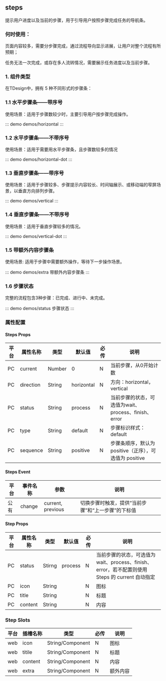 ## steps 

提示用户进度以及当前的步骤，用于引导用户按照步骤完成任务的导航条。

### 何时使用：

页面内容较多，需要分步骤完成，通过流程导向显示进展，让用户对整个流程有所预期；

任务无法一次完成，或存在多人流转情况，需要展示任务进度以及当前步骤。

### 1. 组件类型

在TDesign中，拥有 5 种不同形式的步骤条：

### 1.1 水平步骤条——带序号

使用场景：适用于步骤数较少时，主要引导用户按步骤完成操作。


::: demo demos/horizontal 
:::


### 1.2 水平步骤条——不带序号

使用场景：适用于需要用水平步骤条，且步骤数较多的情况

::: demo demos/horizontal-dot 
:::

### 1.3 垂直步骤条——带序号

使用场景：适用于步骤较多、步骤提示内容较长、时间轴展示、或移动端的窄屏场景，以垂直方向排列步骤。

::: demo demos/vertical 
:::

### 1.4 垂直步骤条——不带序号

使用场景：适用于垂直步骤较多的情况。

::: demo demos/vertical-dot 
:::


### 1.5 带额外内容步骤条

使用场景: 适用于步骤中需要额外操作，等待下一步操作场景。

::: demo demos/extra 带额外内容步骤条
:::


### 1.6 步骤状态

完整的流程包含3种步骤：已完成、进行中、未完成。

::: demo demos/status 步骤状态
:::


### 属性配置

#### Steps Props
|平台|属性名称     |类型    |默认值       |必传|说明                                                      |
|--|---------|------|----------|--|--------------------------------------------------------|
|PC|current  |Number|0         |N |当前步骤，从0开始计数                                             |
|PC|direction|String|horizontal|N |方向：horizontal，vertical                                  |
|PC|status   |String|process   |N |当前步骤的状态，可选值为wait、process、finish、error                   |
|PC|type     |String|default   |N |步骤标识样式：default | dot                                    |
|PC|sequence |String|positive  |N |步骤条顺序，默认为 positive（正序），可选值为 positive | reverse，只有垂直样式时生效|

#### Steps Event
|平台|事件名称  |参数               |说明                         |
|--|------|-----------------|---------------------------|
|公有|change|current, previous|切换步骤时触发，提供“当前步骤”和“上一步骤”的下标值|

#### Step Props
|平台|属性名称   |类型            |默认值    |必传|说明                                                                |
|--|-------|--------------|-------|--|------------------------------------------------------------------|
|PC|status |Stirng        |process|N |当前步骤的状态，可选值为wait、process、finish、error，若不配置则使用 Steps 的 current 自动指定|
|PC|icon   |String|       |N | 图标 |
|PC|title  |String|       |N | 标题 |
|PC|content|String|       |N | 内容 |

### Step Slots

| 平台| 插槽名称| 类型| 必传 | 说明 |
|-----|-----|-----|-----|-----|
| web| icon | String/Component | N | 图标 |
| web| titile | String/Component | N | 标题 |
| web| content | String/Component | N | 内容 |
| web| extra | String/Component | N | 额外内容 |
